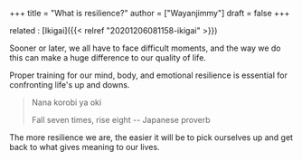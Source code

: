 +++
title = "What is resilience?"
author = ["Wayanjimmy"]
draft = false
+++

related
: [Ikigai]({{< relref "20201206081158-ikigai" >}})

Sooner or later, we all have to face difficult moments, and the way we do this can make a huge difference to our quality of life.

Proper training for our mind, body, and emotional resilience is essential for confronting life's up and downs.

> Nana korobi ya oki
>
> Fall seven times, rise eight -- Japanese proverb

The more resilience we are, the easier it will be to pick ourselves up and get back to what gives meaning to our lives.
